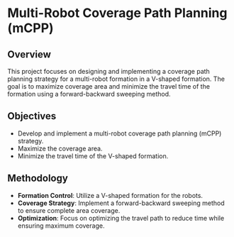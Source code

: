 # Multi-Robot Coverage Path Planning (mCPP)
## Overview
This project focuses on designing and implementing a coverage path planning strategy for a multi-robot formation in a V-shaped formation. The goal is to maximize coverage area and minimize the travel time of the formation using a forward-backward sweeping method.

## Objectives
- Develop and implement a multi-robot coverage path planning (mCPP) strategy.
- Maximize the coverage area.
- Minimize the travel time of the V-shaped formation.

## Methodology
- **Formation Control**: Utilize a V-shaped formation for the robots.
- **Coverage Strategy**: Implement a forward-backward sweeping method to ensure complete area coverage.
- **Optimization**: Focus on optimizing the travel path to reduce time while ensuring maximum coverage.

